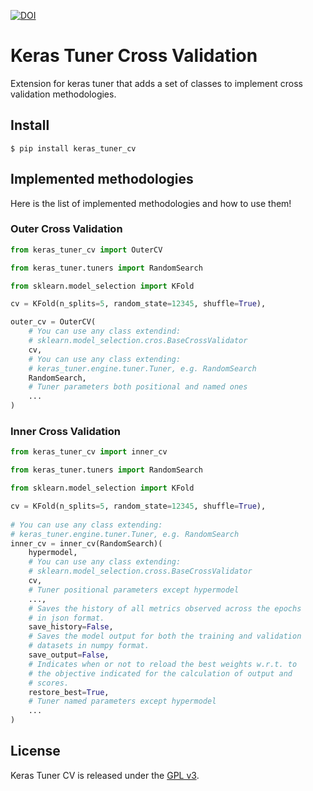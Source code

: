 [![DOI](https://zenodo.org/badge/478066605.svg)](https://zenodo.org/badge/latestdoi/478066605)

# Keras Tuner Cross Validation
Extension for keras tuner that adds a set of classes to implement cross validation methodologies.

## Install
```
$ pip install keras_tuner_cv
```

## Implemented methodologies
Here is the list of implemented methodologies and how to use them!

### Outer Cross Validation

```python
from keras_tuner_cv import OuterCV

from keras_tuner.tuners import RandomSearch

from sklearn.model_selection import KFold

cv = KFold(n_splits=5, random_state=12345, shuffle=True),

outer_cv = OuterCV(
    # You can use any class extendind:
    # sklearn.model_selection.cros.BaseCrossValidator
    cv,
    # You can use any class extending:
    # keras_tuner.engine.tuner.Tuner, e.g. RandomSearch
    RandomSearch,
    # Tuner parameters both positional and named ones
    ...
)
```

### Inner Cross Validation
```python
from keras_tuner_cv import inner_cv

from keras_tuner.tuners import RandomSearch

from sklearn.model_selection import KFold

cv = KFold(n_splits=5, random_state=12345, shuffle=True),
    
# You can use any class extending:
# keras_tuner.engine.tuner.Tuner, e.g. RandomSearch
inner_cv = inner_cv(RandomSearch)(
    hypermodel,
    # You can use any class extending:
    # sklearn.model_selection.cross.BaseCrossValidator
    cv,
    # Tuner positional parameters except hypermodel
    ...,
    # Saves the history of all metrics observed across the epochs 
    # in json format.    
    save_history=False,
    # Saves the model output for both the training and validation 
    # datasets in numpy format.
    save_output=False,
    # Indicates when or not to reload the best weights w.r.t. to 
    # the objective indicated for the calculation of output and
    # scores.
    restore_best=True,
    # Tuner named parameters except hypermodel
    ...
)
```

## License
Keras Tuner CV is released under the [GPL v3](LICENSE).
